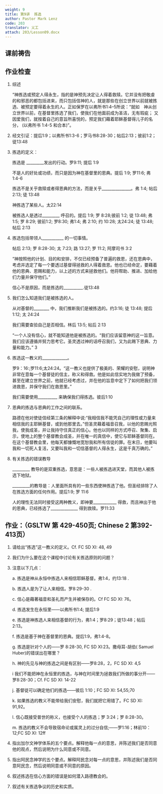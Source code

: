 ```yaml
---
weight: 9
title: 第9讲  拣选
author: Pastor Mark Lenz
code: 203
translator: 义工
attach: 203/Lesson09.docx
---
```


## 课前祷告

## 作业检查

1. 综述

    “神拣选或预定人得永生，指的是神预先决定让人得着救赎。它并没有把敬虔的和邪恶的都包括进来，而只包括信神的人，就是那些在创立世界以前就被拣选、被预定要得着永生的人。正如保罗在以弗所书1:4–5所说：“就如　神从创立世界以前，在基督里拣选了我们，使我们在他面前成为圣洁，无有瑕疵； 又因爱我们，就按着自己的意旨所喜悦的，预定我们藉着耶稣基督得儿子的名分， (以弗所书 1:4-5 和合本)”。

2. 经文引证：提后1:9；以弗所书1:3-6；罗马书8:28-30；帖后2:13；彼前1:2；徒13:48

3. 拣选的定义：

    拣选是 _________发出的行动。罗9:11; 提后 1:9

    不是人的好处或功绩，而只是因为神在基督里的恩典。提后 1:9; 罗11:6; 弗 1:4-6

    拣选不是关乎救赎或者得恩典的方法，而是关乎_______________。弗 1:4; 帖后 2:13; 徒 13:48

    神拣选了某些人。太22:14

    被拣选人是透过_________ 呼召的。提后 1:9; 罗 8:28;彼前 1:2; 徒 13:48; 弗 1:5; 罗 8:29; 彼前1:2; 罗8:30; 弗1:4; 弗 2:10; 约 10:28; 太24:24; 徒 13:48; 帖后 2:13

4. 拣选包括带领人___________ 的一切事情。

    帖后 2:13; 罗 8:28-30; 太 7:23; 路 13:27; 罗 11:2; 阿摩司书 3:2

    “神按照他的计划、目的和安排，不仅已经预备了普遍的救恩，还在恩典中，考虑并选定了每一个要透过基督得拯救的人得着救恩。他也已经命定，要藉着他的恩典、恩赐和能力，以上述的方式来拯救他们。他将帮助、推进、加给他们力量并保守他们。”

    信心不是原因，而是拣选的__________.徒13:48

5. 我们怎么知道我们是被拣选的人。

    从对基督的________ 中，我们推断我们是被拣选的。约3:16; 徒 13:48; 提后 1:12; 太 24:24

    我们需要查验自己是否相信。林后 13:5; 帖后 2:13

    “一个人没有信心，就不能知道他是被拣选的。“我们应该留意神的这一旨意。我们应该遵循并努力思考它。圣灵透过神的话呼召我们，又为此赐下恩典、力量和能力。” 3

6. 拣选这一教义的_____________。

    罗9：16:;罗11:6;太24:24。“这一教义也提供了极美的、荣耀的安慰，说明神非常在意每一个基督徒的信主，称义和得救。他是如此信实地为我做了预备，甚至在建立世界之前，他就已经考虑过，并在他的旨意中定下了如何把我们领进救恩，并保守我们在救恩里。”

    我们需要使用__________ 来确保我们得拣选。彼后1:10

7. 恩典的拣选与恩典的工作之间的联系。

    路德在他对使徒信经第三条的解释中说:“我相信我不能凭自己的理性或力量来相信我的主耶稣基督，或到他那里去。”但圣灵藉着福音召我，以他的恩赐光照我，使我成圣，并让我持守住真正的信心。他也以同样的方式呼召、聚集、启示，使地上的整个基督教会成圣，并在唯一的真信中，使它与耶稣基督同在。在这个基督教会里，他每天都慷慨地宽恕我和所有信徒的罪。在末日，他要叫我和一切死人复活，又要叫我和一切信基督的人得永生，这是千真万确的。”

8. 有关拣选的错误教导

    _________ 教导的是双重拣选，意思是：一些人被拣选进天堂，而其他人被拣选下地狱。

    _________的教导是：人里面所具有的一些东西使神拣选了他。但圣经排除了人在拣选方面的任何作用。提后1:9; 罗 11:6

    人的理性无法同时接受这两种教义，即神要____________ 得救，而且神出于他的恩典，已经拣选了______________ 得到救赎。罗11:33

## 作业：（GSLTW 第 429-450页; Chinese 2 第392-413页）

1. 请给出“拣选”这一教义的定义。Cf. FC SD XI: 48, 49

2. 我们为什么要在这个课程中讨论有关拣选原则的问题？

3. 注意以下几点：

    a.  拣选是神从永恒中拣选人来相信耶稣基督。弗1:4，约13:18 .

    b.  拣选人是为了让人来相信。罗8:29-30 .

    c.  信心是藉著福音和圣礼而产生并被保存的。Cf FC SD XI: 76。

    d.  拣选发生在永恒里——以弗所书1:4;  提后1:9

    e.  拣选是神拣选人来相信基督的行为，弗1:4；罗8:29；徒13:48；帖后 2:13。

    f.  拣选是基于神在基督里的恩典。提后1:9，弗1:4-8。

    g.  拣选是针对个人的——罗 8:28-30, FC SD XI:23。撒母耳-胡伯( Samuel Huber)的错误出在哪里？

    h.  神的先见与神的拣选之间是有区别——罗8:28，2，FC SD XI: 4,5

    i  我们不能把神在永恒里的拣选，与神在时间里为拯救我们所做的事分开——罗8:28-30；Cf. FC SD XI: 14-22

    j.  基督徒可以确定他们的拣选——彼后 1:10；FC SD XI: 54,55;70

    k.  如果拣选的教义不能带给我们安慰，我们就把它用错了。FC SD XI: 91,92。

    l.  信心既接受普世的称义，也接受个人的拣选；罗 3:24；罗 8:28-30。

    m.  拣选的教义不会导致宿命论或属灵上的过分自信;——罗1:16；林前10：12;FC SD XI: 12ff

4. 指出加尔文神学体系的五个要点。解释他每一点的意思，并陈述我们是否同意他的观点，然后说明为什么同意或不同意。

5. 指出阿民念神学的五个要点。解释阿民念对每一点的意思，并陈述我们是否同意阿民念，然后说明同意或不同意的原因。

6. 叙述拣选在信心方面的错误是如何潜入路德教会的。

7. 叙述有关拣选争议的历史和实质。
